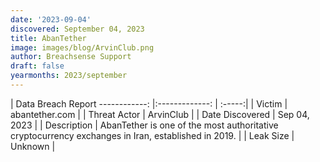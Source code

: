 ```yaml
---
date: '2023-09-04'
discovered: September 04, 2023
title: AbanTether
image: images/blog/ArvinClub.png
author: Breachsense Support
draft: false
yearmonths: 2023/september
---
```



| Data Breach Report
------------:     |:-------------:    | :-----:|
| Victim      | abantether.com      | 
| Threat Actor      | ArvinClub      | 
| Date Discovered      | Sep 04, 2023      | 
| Description      | AbanTether is one of the most authoritative cryptocurrency exchanges in Iran, established in 2019.      | 
| Leak Size      | Unknown      | 

